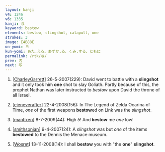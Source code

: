 ```yaml
---
layout: kanji
v4: 1246
v6: 1335
kanji: 与
keyword: bestow
elements: bestow, slingshot, catapult, one
strokes: 3
image: E4B88E
on-yomi: ヨ
kun-yomi: あた.える、あずか.る、くみ.する、ともに
permalink: /rtk/与/
prev: 汚
next: 写
---
```


1) [<a href="http://kanji.koohii.com/profile/CharleyGarrett">CharleyGarrett</a>] 26-5-2007(229): David went to battle with a <strong>slingshot</strong> and it only took him <strong>one</strong> shot to slay Goliath. Partly because of this, the prophet Nathan was later instructed to <em>bestow</em> upon David the throne of all Israel.

2) [<a href="http://kanji.koohii.com/profile/eieneverafter">eieneverafter</a>] 22-4-2008(156): In The Legend of Zelda Ocarina of Time, <em>one</em> of the first weapons<strong> bestow</strong>ed on Link was the <em>slingshot</em>.

3) [<a href="http://kanji.koohii.com/profile/mantixen">mantixen</a>] 8-7-2009(44): High <em>5</em>! And<strong> bestow</strong> me <em>one</em> low!

4) [<a href="http://kanji.koohii.com/profile/smithsonian">smithsonian</a>] 9-4-2007(24): A <em>slingshot</em> was but <em>one</em> of the items <strong>bestowed</strong> to the Dennis the Menace museum.

5) [<a href="http://kanji.koohii.com/profile/Wosret">Wosret</a>] 13-11-2008(14): I shall<strong> bestow</strong> you with &quot;the <strong>one</strong>&quot; <strong>slingshot</strong>.

